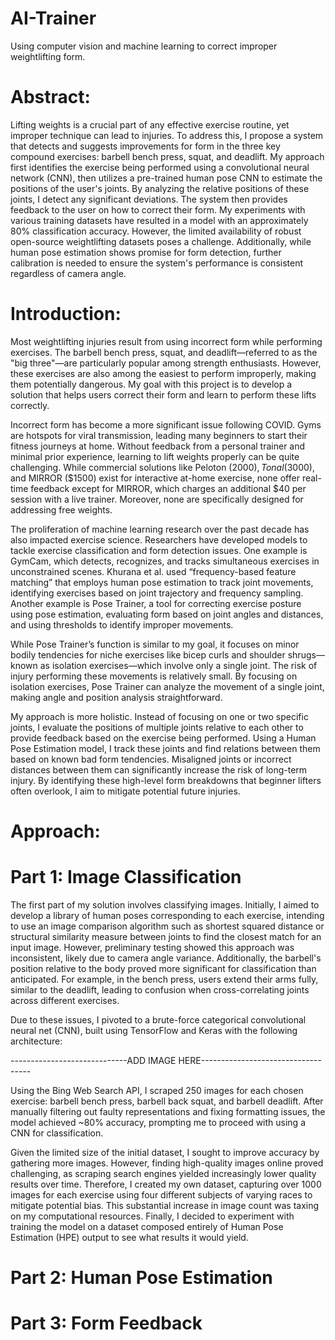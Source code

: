 # AI-Trainer
Using computer vision and machine learning to correct improper weightlifting form.
# Abstract:
Lifting weights is a crucial part of any effective exercise routine, yet improper technique can lead to injuries. To address this, I propose a system that detects and suggests improvements for form in the three key compound exercises: barbell bench press, squat, and deadlift. My approach first identifies the exercise being performed using a convolutional neural network (CNN), then utilizes a pre-trained human pose CNN to estimate the positions of the user's joints. By analyzing the relative positions of these joints, I detect any significant deviations. The system then provides feedback to the user on how to correct their form. My experiments with various training datasets have resulted in a model with an approximately 80% classification accuracy. However, the limited availability of robust open-source weightlifting datasets poses a challenge. Additionally, while human pose estimation shows promise for form detection, further calibration is needed to ensure the system's performance is consistent regardless of camera angle.
# Introduction:
Most weightlifting injuries result from using incorrect form while performing exercises. The barbell bench press, squat, and deadlift—referred to as the "big three"—are particularly popular among strength enthusiasts. However, these exercises are also among the easiest to perform improperly, making them potentially dangerous. My goal with this project is to develop a solution that helps users correct their form and learn to perform these lifts correctly.

Incorrect form has become a more significant issue following COVID. Gyms are hotspots for viral transmission, leading many beginners to start their fitness journeys at home. Without feedback from a personal trainer and minimal prior experience, learning to lift weights properly can be quite challenging. While commercial solutions like Peloton ($2000), Tonal ($3000), and MIRROR ($1500) exist for interactive at-home exercise, none offer real-time feedback except for MIRROR, which charges an additional $40 per session with a live trainer. Moreover, none are specifically designed for addressing free weights.

The proliferation of machine learning research over the past decade has also impacted exercise science. Researchers have developed models to tackle exercise classification and form detection issues. One example is GymCam, which detects, recognizes, and tracks simultaneous exercises in unconstrained scenes. Khurana et al. used “frequency-based feature matching” that employs human pose estimation to track joint movements, identifying exercises based on joint trajectory and frequency sampling. Another example is Pose Trainer, a tool for correcting exercise posture using pose estimation, evaluating form based on joint angles and distances, and using thresholds to identify improper movements.

While Pose Trainer’s function is similar to my goal, it focuses on minor bodily tendencies for niche exercises like bicep curls and shoulder shrugs—known as isolation exercises—which involve only a single joint. The risk of injury performing these movements is relatively small. By focusing on isolation exercises, Pose Trainer can analyze the movement of a single joint, making angle and position analysis straightforward.

My approach is more holistic. Instead of focusing on one or two specific joints, I evaluate the positions of multiple joints relative to each other to provide feedback based on the exercise being performed. Using a Human Pose Estimation model, I track these joints and find relations between them based on known bad form tendencies. Misaligned joints or incorrect distances between them can significantly increase the risk of long-term injury. By identifying these high-level form breakdowns that beginner lifters often overlook, I aim to mitigate potential future injuries.
# Approach:
# Part 1: Image Classification
The first part of my solution involves classifying images. Initially, I aimed to develop a library of human poses corresponding to each exercise, intending to use an image comparison algorithm such as shortest squared distance or structural similarity measure between joints to find the closest match for an input image. However, preliminary testing showed this approach was inconsistent, likely due to camera angle variance. Additionally, the barbell's position relative to the body proved more significant for classification than anticipated. For example, in the bench press, users extend their arms fully, similar to the deadlift, leading to confusion when cross-correlating joints across different exercises.

Due to these issues, I pivoted to a brute-force categorical convolutional neural net (CNN), built using TensorFlow and Keras with the following architecture:

-----------------------------ADD IMAGE HERE-----------------------------------

Using the Bing Web Search API, I scraped 250 images for each chosen exercise: barbell bench press, barbell back squat, and barbell deadlift. After manually filtering out faulty representations and fixing formatting issues, the model achieved ~80% accuracy, prompting me to proceed with using a CNN for classification.

Given the limited size of the initial dataset, I sought to improve accuracy by gathering more images. However, finding high-quality images online proved challenging, as scraping search engines yielded increasingly lower quality results over time. Therefore, I created my own dataset, capturing over 1000 images for each exercise using four different subjects of varying races to mitigate potential bias. This substantial increase in image count was taxing on my computational resources. Finally, I decided to experiment with training the model on a dataset composed entirely of Human Pose Estimation (HPE) output to see what results it would yield.
# Part 2: Human Pose Estimation
# Part 3: Form Feedback



